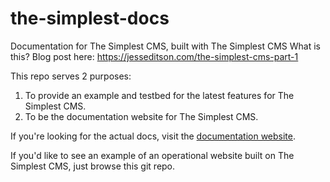 # the-simplest-docs
Documentation for The Simplest CMS, built with The Simplest CMS
What is this? Blog post here: https://jesseditson.com/the-simplest-cms-part-1

This repo serves 2 purposes:

1. To provide an example and testbed for the latest features for The Simplest CMS.
2. To be the documentation website for The Simplest CMS.

If you're looking for the actual docs, visit the [documentation website](#todo).

If you'd like to see an example of an operational website built on The Simplest CMS, just browse this git repo.

